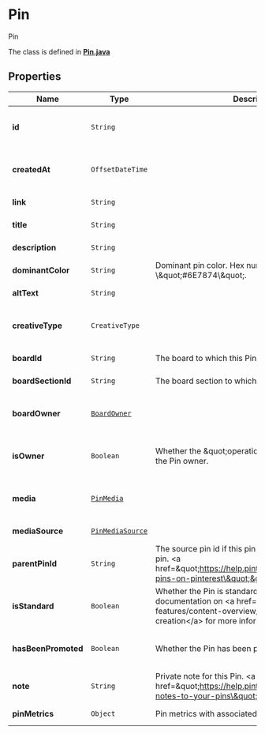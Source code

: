 

# Pin

Pin

The class is defined in **[Pin.java](../../src/main/java/org/openapitools/model/Pin.java)**

## Properties

Name | Type | Description | Notes
------------ | ------------- | ------------- | -------------
**id** | `String` |  |  [optional property] [readonly property]
**createdAt** | `OffsetDateTime` |  |  [optional property] [readonly property]
**link** | `String` |  |  [optional property]
**title** | `String` |  |  [optional property]
**description** | `String` |  |  [optional property]
**dominantColor** | `String` | Dominant pin color. Hex number, e.g. \\\&quot;#6E7874\\\&quot;. |  [optional property]
**altText** | `String` |  |  [optional property]
**creativeType** | `CreativeType` |  |  [optional property] [readonly property]
**boardId** | `String` | The board to which this Pin belongs. |  [optional property]
**boardSectionId** | `String` | The board section to which this Pin belongs. |  [optional property]
**boardOwner** | [`BoardOwner`](BoardOwner.md) |  |  [optional property] [readonly property]
**isOwner** | `Boolean` | Whether the \&quot;operation user_account\&quot; is the Pin owner. |  [optional property] [readonly property]
**media** | [`PinMedia`](PinMedia.md) |  |  [optional property] [readonly property]
**mediaSource** | [`PinMediaSource`](PinMediaSource.md) |  |  [optional property]
**parentPinId** | `String` | The source pin id if this pin was saved from another pin. &lt;a href&#x3D;\&quot;https://help.pinterest.com/article/save-pins-on-pinterest\&quot;&gt;Learn more&lt;/a&gt;. |  [optional property]
**isStandard** | `Boolean` | Whether the Pin is standard or not. See documentation on &lt;a href&#x3D;\&quot;/docs/api-features/content-overview/\&quot;&gt;Changes to Pin creation&lt;/a&gt; for more information. |  [optional property]
**hasBeenPromoted** | `Boolean` | Whether the Pin has been promoted or not. |  [optional property] [readonly property]
**note** | `String` | Private note for this Pin. &lt;a href&#x3D;\&quot;https://help.pinterest.com/en/article/add-notes-to-your-pins\&quot;&gt;Learn more&lt;/a&gt;. |  [optional property]
**pinMetrics** | `Object` | Pin metrics with associated time intervals if any. |  [optional property]





















